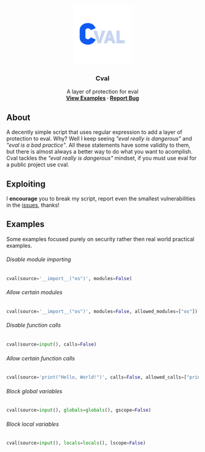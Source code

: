 <!-- TOP OF README ANCHOR -->
<a name="top"></a>

<!-- PROJECT LOGO -->
<br />
<div align="center">
  <a href="https://github.com/ZackeryRSmith/cval/">
    <img src="https://github.com/ZackeryRSmith/cval/blob/main/cval.png" alt="Cval logo" width="155" height="155">
  </a>

<h3 align="center">Cval</h3>

  <p align="center">
    A layer of protection for eval
    <br />
    <b>
      <a href="https://github.com/ZackeryRSmith/cval/#examples">View Examples</a>
      ·
      <a href="https://github.com/ZackeryRSmith/cval/issues">Report Bug</a>
    </b>
  </p>
</div>

## About
A decently simple script that uses regular expression to add a layer of protection to eval. Why? Well I keep seeing *"eval really is dangerous"* and *"eval is a bad practice"*. All these statements have some validity to them, but there is almost always a better way to do what you want to acomplish. Cval tackles the *"eval really is dangerous"* mindset, if you must use eval for a public project use cval.

## Exploiting
I **encourage** you to break my script, report even the smallest vulnerabilities in the [issues](https://github.com/ZackeryRSmith/cval/issues), thanks!

## Examples
Some examples focused purely on security rather then real world practical examples.

###### Disable module importing
```python
cval(source='__import__("os")', modules=False)
```

###### Allow certain modules
```python
cval(source='__import__("os")', modules=False, allowed_modules=["os"])
```

###### Disable function calls
```python
cval(source=input(), calls=False)
```

###### Allow certain function calls
```python
cval(source='print("Hello, World!")', calls=False, allowed_calls=["print"])
```

###### Block global variables
```python
cval(source=input(), globals=globals(), gscope=False)
```

###### Block local variables
```python
cval(source=input(), locals=locals(), lscope=False)
```
